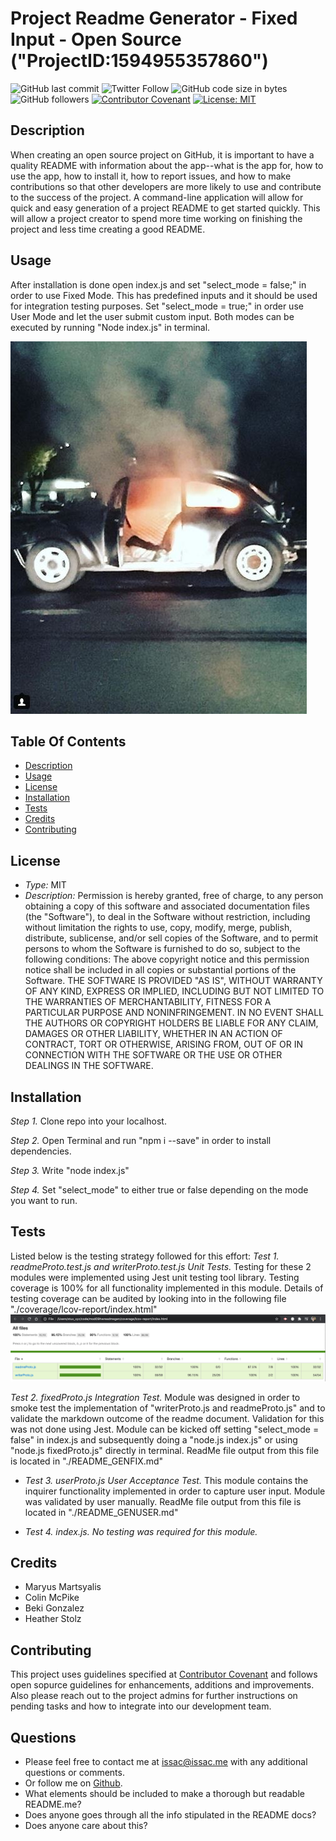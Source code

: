 # Project Readme Generator - Fixed Input - Open Source ("ProjectID:1594955357860")
![GitHub last commit](https://img.shields.io/github/last-commit/carlosissac/mod09hwreadmegen) ![Twitter Follow](https://img.shields.io/twitter/follow/zzzakk_cccrlss?style=social) ![GitHub code size in bytes](https://img.shields.io/github/languages/code-size/carlosissac/mod09hwreadmegen) ![GitHub followers](https://img.shields.io/github/followers/carlosissac?style=social) [![Contributor Covenant](https://img.shields.io/badge/Contributor%20Covenant-v2.0%20adopted-ff69b4.svg)](code_of_conduct.md) [![License: MIT](https://img.shields.io/badge/License-MIT-yellow.svg)](https://opensource.org/licenses/MIT) 
## Description
When creating an open source project on GitHub, it is important to have a quality README with information about the app--what is the app for, how to use the app, how to install it, how to report issues, and how to make contributions so that other developers are more likely to use and contribute to the success of the project. A command-line application will allow for quick and easy generation of a project README to get started quickly. This will allow a project creator to spend more time working on finishing the project and less time creating a good README.
## Usage
After installation is done open index.js and set "select_mode = false;" in order to use Fixed Mode. This has predefined inputs and it should be used for integration testing purposes.
Set "select_mode = true;" in order use User Mode and let the user submit custom input. Both modes can be executed by running "Node index.js" in terminal.

![image](./assets/vw.jpg)
## Table Of Contents
* [Description](#Description)
* [Usage](#Usage)
* [License](#License)
* [Installation](#Installation)
* [Tests](#Tests)
* [Credits](#Credits)
* [Contributing](#Contributing)
## License
* *Type:* MIT
* *Description:* Permission is hereby granted, free of charge, to any person obtaining a copy of this software and associated documentation files (the "Software"), to deal in the Software without restriction, including without limitation the rights to use, copy, modify, merge, publish, distribute, sublicense, and/or sell copies of the Software, and to permit persons to whom the Software is furnished to do so, subject to the following conditions:
The above copyright notice and this permission notice shall be included in all copies or substantial portions of the Software.
THE SOFTWARE IS PROVIDED "AS IS", WITHOUT WARRANTY OF ANY KIND, EXPRESS OR IMPLIED, INCLUDING BUT NOT LIMITED TO THE WARRANTIES OF MERCHANTABILITY, FITNESS FOR A PARTICULAR PURPOSE AND NONINFRINGEMENT. IN NO EVENT SHALL THE AUTHORS OR COPYRIGHT HOLDERS BE LIABLE FOR ANY CLAIM, DAMAGES OR OTHER LIABILITY, WHETHER IN AN ACTION OF CONTRACT, TORT OR OTHERWISE, ARISING FROM, OUT OF OR IN CONNECTION WITH THE SOFTWARE OR THE USE OR OTHER DEALINGS IN THE SOFTWARE.
## Installation
*Step 1.* Clone repo into your localhost.

*Step 2.* Open Terminal and run "npm i --save" in order to install dependencies.

*Step 3.* Write "node index.js"

*Step 4.* Set "select_mode" to either true or false depending on the mode you want to run.
## Tests
Listed below is the testing strategy followed for this effort:
*Test 1.* _readmeProto.test.js and writerProto.test.js Unit Tests._
Testing for these 2 modules were implemented using Jest unit testing tool library.
Testing coverage is 100% for all functionality implemented in this module.
Details of testing coverage can be audited by looking into in the following file "./coverage/lcov-report/index.html"
![image](./assets/jest.jpg)

*Test 2.* _fixedProto.js Integration Test._
Module was designed in order to smoke test the implementation of "writerProto.js and readmeProto.js" and to validate the markdown outcome of the readme document.
Validation for this was not done using Jest.
Module can be kicked off setting "select_mode = false" in index.js and subsequently doing a "node.js index.js" or using "node.js fixedProto.js" directly in terminal.
ReadMe file output from this file is located in "./README_GENFIX.md"

* *Test 3.* _userProto.js User Acceptance Test._
This module contains the inquirer functionality implemented in order to capture user input. Module was validated by user manually. ReadMe file output from this file is located in "./README_GENUSER.md"

* *Test 4.* _index.js. No testing was required for this module._
## Credits
* Maryus Martsyalis
* Colin McPike
* Beki Gonzalez
* Heather Stolz
## Contributing
This project uses guidelines specified at [Contributor Covenant](https://www.contributor-covenant.org/) and follows open sopurce guidelines for enhancements, additions and improvements.
Also please reach out to the project admins for further instructions on pending tasks and how to integrate into our development team.
## Questions
* Please feel free to contact me at issac@issac.me with any additional questions or comments.
* Or follow me on [Github](https://github.com/carlosissac).
* What elements should be included to make a thorough but readable README.me?
* Does anyone goes through all the info stipulated in the README docs?
* Does anyone care about this?
